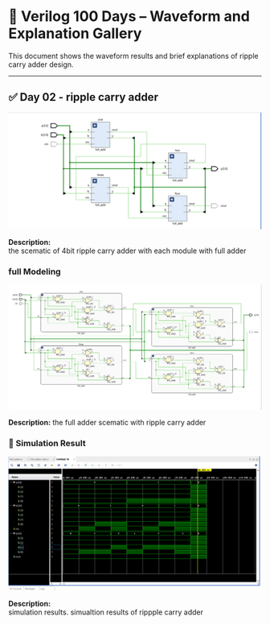 
# 📘 Verilog 100 Days – Waveform and Explanation Gallery

This document shows the waveform results and brief explanations of ripple carry adder design.

---

## ✅ Day 02 - ripple carry adder

 

![ripple carry adder](./images/scematic_ripple.png)

**Description:**  
  the scematic of 4bit ripple carry adder with each module with full adder



###  full Modeling

![ripple carry adder Diagram](./images/scematic_ripple_full.png)

**Description:** 
the full adder scematic with ripple carry adder


### 🔬 Simulation Result

![Simulation Waveform](./images/simulation_ripple.png)

**Description:**  
simulation results.
simualtion results of rippple carry adder
